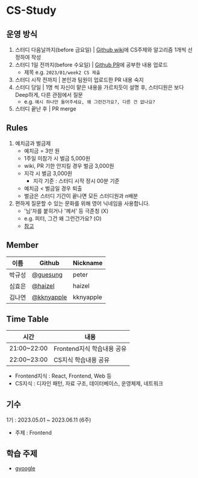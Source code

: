 # CS-Study
## 운영 방식
1. 스터디 다음날까지(before 금요일) | [Github wiki](https://github.com/guesung/CS-Study/wiki)에 CS주제와 알고리즘 1개씩 선정하여 작성
2. 스터디 1일 전까지(before 수요일) | [Github PR](https://github.com/guesung/CS-Study/pulls)에 공부한 내용 업로드
    - 제목 e.g. `2023/01/week2 CS 제출`
3. 스터디 시작 전까지 | 본인과 팀원이 업로드한 PR 내용 숙지
4. 스터디 당일 | 1명 씩 자신이 맡은 내용을 가르치듯이 설명 후, 스터디원은 보다 Deep하게, 다른 관점에서 질문
    - e.g. `예시 하나만 들어주세요, 왜 그런건가요?, 다른 건 없나요?`
5. 스터디 끝난 후 | PR merge

## Rules
1. 예치금과 벌금제
    - 예치금 = 3만 원
    - 1주일 미참가 시 벌금 5,000원
    - wiki, PR 기한 안지킬 경우 벌금 3,000원
    - 지각 시 벌금 3,000원
        - 지각 기준 : 스터디 시작 정시 00분 기준
    - 예치금 < 벌금일 경우 퇴출
    - 벌금은 스터디 기간이 끝나면 모든 스터디원과 n배분
9. 편하게 질문할 수 있는 문화를 위해 영어 닉네임을 사용합니다.
    - '님'자를 붙히거나 '께서' 등 극존칭 (X)
    - e.g. 피터, 그건 왜 그런건가요? (O)
    - [참고](https://about.daangn.com/culture/)

## Member
| 이름 | Github | Nickname |
| - | - | - |
| 박규성 | [@guesung](https://github.com/guesung)| peter |
| 심효은 | [@haizel](https://github.com/haizellatte)| haizel |
| 김나연 | [@kknyapple](https://github.com/kknyapple)| kknyapple |

## Time Table
| 시간 | 내용 |
| - | - |
| 21:00~22:00 | Frontend지식 학습내용 공유 |
| 22:00~23:00 | CS지식 학습내용 공유 |

- Frontend지식 : React, Frontend, Web 등
- CS지식 : 디자인 패턴, 자료 구조, 데이터베이스, 운영체제, 네트워크

## 기수
1기 : 2023.05.01 ~ 2023.06.11 (6주)
- 주제 : Frontend


## 학습 주제
- [gyoogle](https://github.com/gyoogle/tech-interview-for-developer)
